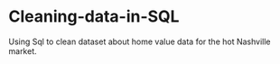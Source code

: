 # Cleaning-data-in-SQL
Using Sql to clean dataset about home value data for the hot Nashville market.
